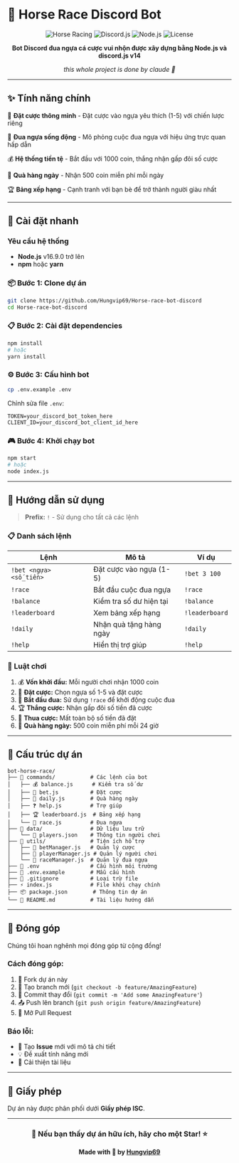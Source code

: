# 🏇 Horse Race Discord Bot

<div align="center">

![Horse Racing](https://img.shields.io/badge/🐎-Horse%20Racing-success?style=for-the-badge)
![Discord.js](https://img.shields.io/badge/Discord.js-v14-5865F2?style=for-the-badge&logo=discord&logoColor=white)
![Node.js](https://img.shields.io/badge/Node.js-43853D?style=for-the-badge&logo=node.js&logoColor=white)
![License](https://img.shields.io/badge/License-ISC-blue?style=for-the-badge)

**Bot Discord đua ngựa cá cược vui nhộn được xây dựng bằng Node.js và discord.js v14**

*this whole project is done by claude 🤣*

</div>

---

## ✨ Tính năng chính

🎯 **Đặt cược thông minh** - Đặt cược vào ngựa yêu thích (1-5) với chiến lược riêng

🏁 **Đua ngựa sống động** - Mô phỏng cuộc đua ngựa với hiệu ứng trực quan hấp dẫn

💰 **Hệ thống tiền tệ** - Bắt đầu với 1000 coin, thắng nhận gấp đôi số cược

🎁 **Quà hàng ngày** - Nhận 500 coin miễn phí mỗi ngày

🏆 **Bảng xếp hạng** - Cạnh tranh với bạn bè để trở thành người giàu nhất

---

## 🚀 Cài đặt nhanh

### Yêu cầu hệ thống
- **Node.js** v16.9.0 trở lên
- **npm** hoặc **yarn**

### 📦 Bước 1: Clone dự án
```bash
git clone https://github.com/Hungvip69/Horse-race-bot-discord
cd Horse-race-bot-discord
```

### 📋 Bước 2: Cài đặt dependencies
```bash
npm install
# hoặc
yarn install
```

### ⚙️ Bước 3: Cấu hình bot
```bash
cp .env.example .env
```

Chỉnh sửa file `.env`:
```env
TOKEN=your_discord_bot_token_here
CLIENT_ID=your_discord_bot_client_id_here
```

### 🎮 Bước 4: Khởi chạy bot
```bash
npm start
# hoặc
node index.js
```

---

## 🎯 Hướng dẫn sử dụng

> **Prefix:** `!` - Sử dụng cho tất cả các lệnh

### 📋 Danh sách lệnh

| Lệnh | Mô tả | Ví dụ |
|------|-------|-------|
| `!bet <ngựa> <số_tiền>` | Đặt cược vào ngựa (1-5) | `!bet 3 100` |
| `!race` | Bắt đầu cuộc đua ngựa | `!race` |
| `!balance` | Kiểm tra số dư hiện tại | `!balance` |
| `!leaderboard` | Xem bảng xếp hạng | `!leaderboard` |
| `!daily` | Nhận quà tặng hàng ngày | `!daily` |
| `!help` | Hiển thị trợ giúp | `!help` |

### 🎲 Luật chơi

1. 💰 **Vốn khởi đầu:** Mỗi người chơi nhận 1000 coin
2. 🎯 **Đặt cược:** Chọn ngựa số 1-5 và đặt cược
3. 🏁 **Bắt đầu đua:** Sử dụng `!race` để khởi động cuộc đua
4. 🏆 **Thắng cược:** Nhận gấp đôi số tiền đã cược
5. 💸 **Thua cược:** Mất toàn bộ số tiền đã đặt
6. 🎁 **Quà hàng ngày:** 500 coin miễn phí mỗi 24 giờ

---

## 📁 Cấu trúc dự án

```
bot-horse-race/
├── 📂 commands/           # Các lệnh của bot
│   ├── 💰 balance.js      # Kiểm tra số dư
│   ├── 🎯 bet.js          # Đặt cược
│   ├── 🎁 daily.js        # Quà hàng ngày
│   ├── ❓ help.js         # Trợ giúp
│   ├── 🏆 leaderboard.js  # Bảng xếp hạng
│   └── 🏇 race.js         # Đua ngựa
├── 📂 data/               # Dữ liệu lưu trữ
│   └── 👥 players.json    # Thông tin người chơi
├── 📂 utils/              # Tiện ích hỗ trợ
│   ├── 🎲 betManager.js   # Quản lý cược
│   ├── 👤 playerManager.js # Quản lý người chơi
│   └── 🏁 raceManager.js  # Quản lý đua ngựa
├── 🔧 .env                # Cấu hình môi trường
├── 📝 .env.example        # Mẫu cấu hình
├── 🚫 .gitignore          # Loại trừ file
├── ⚡ index.js            # File khởi chạy chính
├── 📦 package.json        # Thông tin dự án
└── 📖 README.md           # Tài liệu hướng dẫn
```

---

## 🤝 Đóng góp

Chúng tôi hoan nghênh mọi đóng góp từ cộng đồng! 

### Cách đóng góp:
1. 🍴 Fork dự án này
2. 🌿 Tạo branch mới (`git checkout -b feature/AmazingFeature`)
3. 💾 Commit thay đổi (`git commit -m 'Add some AmazingFeature'`)
4. 📤 Push lên branch (`git push origin feature/AmazingFeature`)
5. 🔄 Mở Pull Request

### Báo lỗi:
- 🐛 Tạo **Issue** mới với mô tả chi tiết
- 💡 Đề xuất tính năng mới
- 📝 Cải thiện tài liệu

---

## 📄 Giấy phép

Dự án này được phân phối dưới **Giấy phép ISC**.

---

<div align="center">

### 🌟 Nếu bạn thấy dự án hữu ích, hãy cho một Star! ⭐

**Made with 💖 by [Hungvip69](https://github.com/Hungvip69)**

</div>
